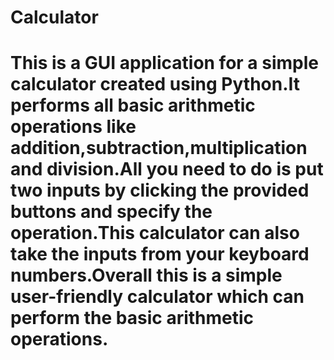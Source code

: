 # Calculator
# This is a GUI application for a simple calculator created using Python.It performs all basic arithmetic operations like addition,subtraction,multiplication and division.All you need to do is put two inputs by clicking the provided buttons and specify the operation.This calculator can also take the inputs from your keyboard numbers.Overall this is a simple user-friendly calculator which can perform the basic arithmetic operations.
